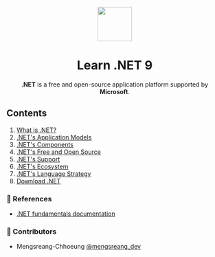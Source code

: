 <p align="center">
  <img width="80" src="https://upload.wikimedia.org/wikipedia/commons/0/0e/Microsoft_.NET_logo.png">
</p>

<h1 align="center">Learn .NET 9</h1>

<p align="center">
  <b>.NET</b> is a free and open-source application platform supported by <b>Microsoft</b>.
</p>

## Contents

1. [What is .NET?](./what-is-dotnet.md)
2. [.NET's Application Models](./dotnet-application-models.md)
3. [.NET's Components](./dotnet-components.md)
4. [.NET's Free and Open Source](./dotnet-free-and-open-source.md)
5. [.NET's Support](./dotnet-support.md)
6. [.NET's Ecosystem](./dotnet-ecosystem.md)
7. [.NET's Language Strategy](./dotnet-languages.md)
8. [Download .NET](./download-dotnet.md)

### 📜 References

- [.NET fundamentals documentation](https://learn.microsoft.com/en-us/dotnet/fundamentals)

### 🤝 Contributors

- Mengsreang-Chhoeung [@mengsreang_dev](https://twitter.com/mengsreang_dev)
